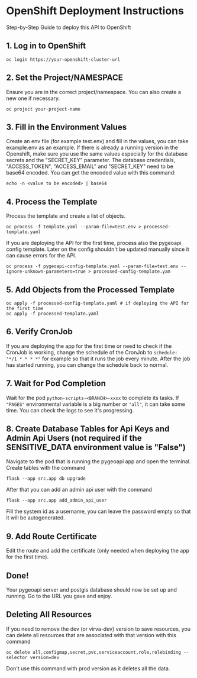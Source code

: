 
# OpenShift Deployment Instructions
Step-by-Step Guide to deploy this API to OpenShift

## 1. Log in to OpenShift

```
oc login https://your-openshift-cluster-url
```

## 2. Set the Project/NAMESPACE

Ensure you are in the correct project/namespace. You can also create a new one if necessary.

```
oc project your-project-name
```

## 3. Fill in the Environment Values

Create an env file (for example test.env) and fill in the values, you can take example.env as an example. If there is
already a running version in the Openshift, make sure you use the same values especially for the database secrets and
the "SECRET_KEY" parameter. The database credentials, "ACCESS_TOKEN", "ACCESS_EMAIL" and "SECRET_KEY" need to be base64 encoded. You
can get the encoded value with this command:

```
echo -n <value to be encoded> | base64
```

## 4. Process the Template

Process the template and create a list of objects.

```
oc process -f template.yaml --param-file=test.env > processed-template.yaml
```

If you are deploying the API for the first time, process also the pygeoapi config template. Later on the config
shouldn't be updated manually since it can cause errors for the API.

```
oc process -f pygeoapi-config-template.yaml --param-file=test.env --ignore-unknown-parameters=true > processed-config-template.yam
```


## 5. Add Objects from the Processed Template

```
oc apply -f processed-config-template.yaml # if deploying the API for the first time
oc apply -f processed-template.yaml
```

## 6. Verify CronJob

If you are deploying the app for the first time or need to check if the CronJob is working, change the schedule of the
CronJob to ```schedule:  "*/1 * * * *"``` for example so that it runs the job every minute. After the job has started running,
you can change the schedule back to normal.

## 7. Wait for Pod Completion

Wait for the pod ```python-scripts-<BRANCH>-xxxx``` to complete its tasks. If ```"PAGES"``` environmental variable is a big number or ```"all"```, it can take some time. You can check the logs to see it's progressing. 

## 8. Create Database Tables for Api Keys and Admin Api Users (not required if the SENSITIVE_DATA environment value is "False")

Navigate to the pod that is running the pygeoapi app and open the terminal. Create tables with the command

```
flask --app src.app db upgrade
```

After that you can add an admin api user with the command

```
flask --app src.app add_admin_api_user
```

Fill the system id as a username, you can leave the password empty so that it will be autogenerated.

## 9. Add Route Certificate

Edit the route and add the certificate (only needed when deploying the app for the first time).

## Done!

Your pygeoapi server and postgis database should now be set up and running. Go to the URL you gave and enjoy.

## Deleting All Resources

If you need to remove the dev (or virva-dev) version to save resources, you can delete all resources that are associated
with that version with this command

```
oc delete all,configmap,secret,pvc,serviceaccount,role,rolebinding --selector version=dev
```

Don't use this command with prod version as it deletes all the data.
